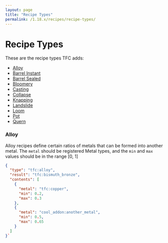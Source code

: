 ```yaml
---
layout: page
title: "Recipe Types"
permalink: /1.18.x/recipes/recipe-types/
---
```


# Recipe Types

These are the recipe types TFC adds:

- [Alloy](#alloy)
- [Barrel Instant](#barrel-instant)
- [Barrel Sealed](#barrel-sealed)
- [Bloomery](#bloomery)
- [Casting](#casting)
- [Collapse](#collapse)
- [Knapping](#knapping)
- [Landslide](#landslide)
- [Loom](#loom)
- [Pot](#pot)
- [Quern](#quern)

### Alloy

Alloy recipes define certain ratios of metals that can be formed into another metal.
The `metal` should be registered Metal types, and the `min` and `max` values should be in the range [0, 1]

```json
{
  "type": "tfc:alloy",
  "result": "tfc:bismuth_bronze",
  "contents": [
    {
      "metal": "tfc:copper",
      "min": 0.2,
      "max": 0.3
    },
    {
      "metal": "cool_addon:another_metal",
      "min": 0.5,
      "max": 0.65
    }
  ]
}`